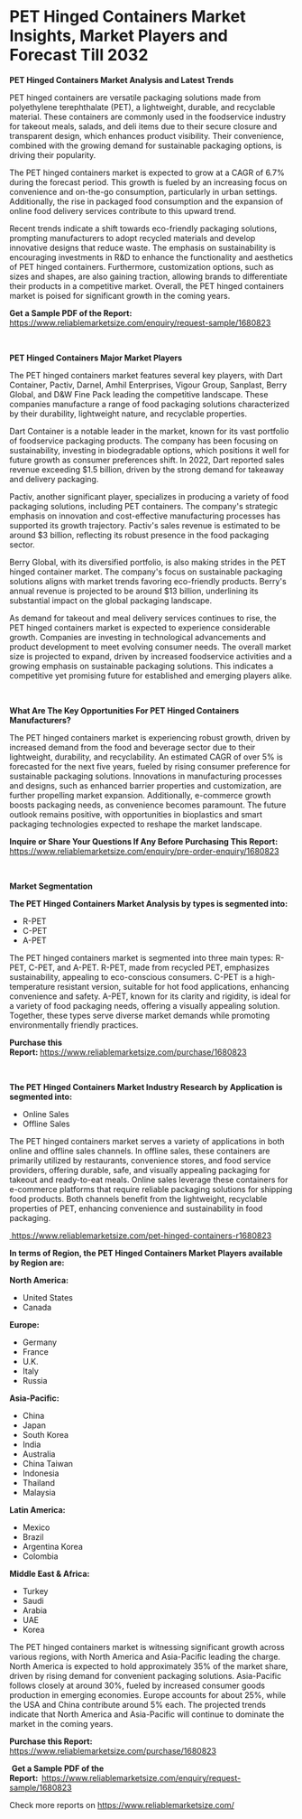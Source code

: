 <p><h1>PET Hinged Containers Market Insights, Market Players and Forecast Till 2032</h1></p><p><strong>PET Hinged Containers Market Analysis and Latest Trends</strong></p>
<p><p>PET hinged containers are versatile packaging solutions made from polyethylene terephthalate (PET), a lightweight, durable, and recyclable material. These containers are commonly used in the foodservice industry for takeout meals, salads, and deli items due to their secure closure and transparent design, which enhances product visibility. Their convenience, combined with the growing demand for sustainable packaging options, is driving their popularity.</p><p>The PET hinged containers market is expected to grow at a CAGR of 6.7% during the forecast period. This growth is fueled by an increasing focus on convenience and on-the-go consumption, particularly in urban settings. Additionally, the rise in packaged food consumption and the expansion of online food delivery services contribute to this upward trend. </p><p>Recent trends indicate a shift towards eco-friendly packaging solutions, prompting manufacturers to adopt recycled materials and develop innovative designs that reduce waste. The emphasis on sustainability is encouraging investments in R&D to enhance the functionality and aesthetics of PET hinged containers. Furthermore, customization options, such as sizes and shapes, are also gaining traction, allowing brands to differentiate their products in a competitive market. Overall, the PET hinged containers market is poised for significant growth in the coming years.</p></p>
<p><strong>Get a Sample PDF of the Report:&nbsp;</strong> <a href="https://www.reliablemarketsize.com/enquiry/request-sample/1680823?utm_campaign=1133&utm_medium=2&utm_source=Github&utm_content=ia&utm_term=07022025&utm_id=pet-hinged-containers">https://www.reliablemarketsize.com/enquiry/request-sample/1680823</a></p>
<p>&nbsp;</p>
<p><strong>PET Hinged Containers Major Market Players</strong></p>
<p><p>The PET hinged containers market features several key players, with Dart Container, Pactiv, Darnel, Amhil Enterprises, Vigour Group, Sanplast, Berry Global, and D&W Fine Pack leading the competitive landscape. These companies manufacture a range of food packaging solutions characterized by their durability, lightweight nature, and recyclable properties.</p><p>Dart Container is a notable leader in the market, known for its vast portfolio of foodservice packaging products. The company has been focusing on sustainability, investing in biodegradable options, which positions it well for future growth as consumer preferences shift. In 2022, Dart reported sales revenue exceeding $1.5 billion, driven by the strong demand for takeaway and delivery packaging.</p><p>Pactiv, another significant player, specializes in producing a variety of food packaging solutions, including PET containers. The company's strategic emphasis on innovation and cost-effective manufacturing processes has supported its growth trajectory. Pactiv's sales revenue is estimated to be around $3 billion, reflecting its robust presence in the food packaging sector.</p><p>Berry Global, with its diversified portfolio, is also making strides in the PET hinged container market. The company's focus on sustainable packaging solutions aligns with market trends favoring eco-friendly products. Berry's annual revenue is projected to be around $13 billion, underlining its substantial impact on the global packaging landscape.</p><p>As demand for takeout and meal delivery services continues to rise, the PET hinged containers market is expected to experience considerable growth. Companies are investing in technological advancements and product development to meet evolving consumer needs. The overall market size is projected to expand, driven by increased foodservice activities and a growing emphasis on sustainable packaging solutions. This indicates a competitive yet promising future for established and emerging players alike.</p></p>
<p>&nbsp;</p>
<p><strong>What Are The Key Opportunities For PET Hinged Containers Manufacturers?</strong></p>
<p><p>The PET hinged containers market is experiencing robust growth, driven by increased demand from the food and beverage sector due to their lightweight, durability, and recyclability. An estimated CAGR of over 5% is forecasted for the next five years, fueled by rising consumer preference for sustainable packaging solutions. Innovations in manufacturing processes and designs, such as enhanced barrier properties and customization, are further propelling market expansion. Additionally, e-commerce growth boosts packaging needs, as convenience becomes paramount. The future outlook remains positive, with opportunities in bioplastics and smart packaging technologies expected to reshape the market landscape.</p></p>
<p><strong>Inquire or Share Your Questions If Any Before Purchasing This Report:</strong> <a href="https://www.reliablemarketsize.com/enquiry/pre-order-enquiry/1680823?utm_campaign=1133&utm_medium=2&utm_source=Github&utm_content=ia&utm_term=07022025&utm_id=pet-hinged-containers">https://www.reliablemarketsize.com/enquiry/pre-order-enquiry/1680823</a></p>
<p>&nbsp;</p>
<p><strong>Market Segmentation</strong></p>
<p><strong>The PET Hinged Containers Market Analysis by types is segmented into:</strong></p>
<p><ul><li>R-PET</li><li>C-PET</li><li>A-PET</li></ul></p>
<p><p>The PET hinged containers market is segmented into three main types: R-PET, C-PET, and A-PET. R-PET, made from recycled PET, emphasizes sustainability, appealing to eco-conscious consumers. C-PET is a high-temperature resistant version, suitable for hot food applications, enhancing convenience and safety. A-PET, known for its clarity and rigidity, is ideal for a variety of food packaging needs, offering a visually appealing solution. Together, these types serve diverse market demands while promoting environmentally friendly practices.</p></p>
<p><strong>Purchase this Report:&nbsp;</strong><a href="https://www.reliablemarketsize.com/purchase/1680823?utm_campaign=1133&utm_medium=2&utm_source=Github&utm_content=ia&utm_term=07022025&utm_id=pet-hinged-containers">https://www.reliablemarketsize.com/purchase/1680823</a></p>
<p>&nbsp;</p>
<p><strong>The PET Hinged Containers Market Industry Research by Application is segmented into:</strong></p>
<p><ul><li>Online Sales</li><li>Offline Sales</li></ul></p>
<p><p>The PET hinged containers market serves a variety of applications in both online and offline sales channels. In offline sales, these containers are primarily utilized by restaurants, convenience stores, and food service providers, offering durable, safe, and visually appealing packaging for takeout and ready-to-eat meals. Online sales leverage these containers for e-commerce platforms that require reliable packaging solutions for shipping food products. Both channels benefit from the lightweight, recyclable properties of PET, enhancing convenience and sustainability in food packaging.</p></p>
<p><a href="https://www.reliablemarketsize.com/pet-hinged-containers-r1680823?utm_campaign=1133&utm_medium=2&utm_source=Github&utm_content=ia&utm_term=07022025&utm_id=pet-hinged-containers">&nbsp;https://www.reliablemarketsize.com/pet-hinged-containers-r1680823</a></p>
<p><strong>In terms of Region, the PET Hinged Containers Market Players available by Region are:</strong></p>
<p>
    <p> <strong> North America: </strong>
        <ul>
            <li>United States</li>
            <li>Canada</li>
        </ul>
        </p> 
    <p> <strong> Europe: </strong>
        <ul>
            <li>Germany</li>
            <li>France</li>
            <li>U.K.</li>
            <li>Italy</li>
            <li>Russia</li>
        </ul>
        </p> 
    <p> <strong> Asia-Pacific: </strong>
        <ul>
            <li>China</li>
            <li>Japan</li>
            <li>South Korea</li>
            <li>India</li>
            <li>Australia</li>
            <li>China Taiwan</li>
            <li>Indonesia</li>
            <li>Thailand</li>
            <li>Malaysia</li>
        </ul>
        </p> 
    <p> <strong> Latin America: </strong>
        <ul>
            <li>Mexico</li>
            <li>Brazil</li>
            <li>Argentina Korea</li>
            <li>Colombia</li>
        </ul>
        </p> 
    <p> <strong> Middle East & Africa: </strong>
        <ul>
            <li>Turkey</li>
            <li>Saudi</li>
            <li>Arabia</li>
            <li>UAE</li>
            <li>Korea</li>
        </ul>
    </p>
    </p>
<p><p>The PET hinged containers market is witnessing significant growth across various regions, with North America and Asia-Pacific leading the charge. North America is expected to hold approximately 35% of the market share, driven by rising demand for convenient packaging solutions. Asia-Pacific follows closely at around 30%, fueled by increased consumer goods production in emerging economies. Europe accounts for about 25%, while the USA and China contribute around 5% each. The projected trends indicate that North America and Asia-Pacific will continue to dominate the market in the coming years.</p></p>
<p><strong>Purchase this Report: </strong><a href="https://www.reliablemarketsize.com/purchase/1680823?utm_campaign=1133&utm_medium=2&utm_source=Github&utm_content=ia&utm_term=07022025&utm_id=pet-hinged-containers">https://www.reliablemarketsize.com/purchase/1680823</a></p>
<p>&nbsp;<strong>Get a Sample PDF of the Report:&nbsp;&nbsp;</strong><a href="https://www.reliablemarketsize.com/enquiry/request-sample/1680823?utm_campaign=1133&utm_medium=2&utm_source=Github&utm_content=ia&utm_term=07022025&utm_id=pet-hinged-containers">https://www.reliablemarketsize.com/enquiry/request-sample/1680823</a></p>
<p><strong></strong></p>
<p>Check more reports on <a href="https://www.reliablemarketsize.com/?utm_campaign=1133&utm_medium=2&utm_source=Github&utm_content=ia&utm_term=07022025&utm_id=pet-hinged-containers">https://www.reliablemarketsize.com/</a></p>